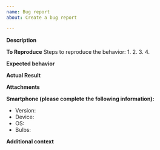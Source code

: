 ```yaml
---
name: Bug report
about: Create a bug report

---
```


**Description**


**To Reproduce**
Steps to reproduce the behavior:
1. 
2. 
3. 
4. 

**Expected behavior**


**Actual Result**


**Attachments**


**Smartphone (please complete the following information):**
 - Version:
 - Device: 
 - OS: 
 - Bulbs:


**Additional context**

